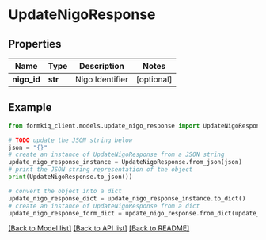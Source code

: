 # UpdateNigoResponse


## Properties

Name | Type | Description | Notes
------------ | ------------- | ------------- | -------------
**nigo_id** | **str** | Nigo Identifier | [optional] 

## Example

```python
from formkiq_client.models.update_nigo_response import UpdateNigoResponse

# TODO update the JSON string below
json = "{}"
# create an instance of UpdateNigoResponse from a JSON string
update_nigo_response_instance = UpdateNigoResponse.from_json(json)
# print the JSON string representation of the object
print(UpdateNigoResponse.to_json())

# convert the object into a dict
update_nigo_response_dict = update_nigo_response_instance.to_dict()
# create an instance of UpdateNigoResponse from a dict
update_nigo_response_form_dict = update_nigo_response.from_dict(update_nigo_response_dict)
```
[[Back to Model list]](../README.md#documentation-for-models) [[Back to API list]](../README.md#documentation-for-api-endpoints) [[Back to README]](../README.md)


